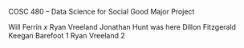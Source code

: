 COSC 480 – Data Science for Social Good Major Project

Will Ferrin *x*
Ryan Vreeland
Jonathan Hunt was here
Dillon Fitzgerald
Keegan Barefoot 1
Ryan Vreeland 2
